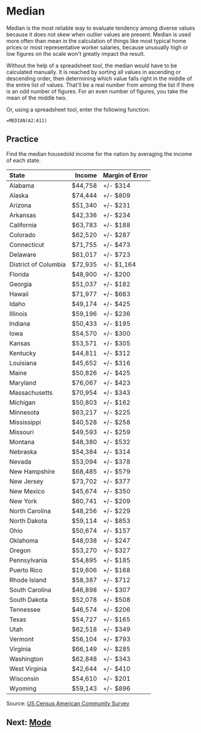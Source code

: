# Median
Median is the most reliable way to evaluate tendency among diverse values because it does not skew when outlier values are present. Median is used more often than mean in the calculation of things like most typical home prices or most representative worker salaries, because unusually high or low figures on the scale won't greatly impact the result.

Without the help of a spreadsheet tool, the median would have to be calculated manually. It is reached by sorting all values in ascending or descending order, then determining which value falls right in the middle of the entire list of values. That'll be a real number from among the list if there is an odd number of figures. For an even number of figures, you take the mean of the middle two.

Or, using a spreadsheet tool, enter the following function:

`=MEDIAN(A2:A11)`

## Practice
Find the median housedold income for the nation by averaging the income of each state.

|State|Income|Margin of Error|
|:--|--:|:--|
|Alabama|$44,758|+/- $314|
|Alaska|$74,444|+/- $809|
|Arizona|$51,340|+/- $231|
|Arkansas|$42,336|+/- $234|
|California|$63,783|+/- $188|
|Colorado|$62,520|+/- $287|
|Connecticut|$71,755|+/- $473|
|Delaware|$61,017|+/- $723|
|District of Columbia|$72,935|+/- $1,164|
|Florida|$48,900|+/- $200|
|Georgia|$51,037|+/- $182|
|Hawaii|$71,977|+/- $663|
|Idaho|$49,174|+/- $425|
|Illinois|$59,196|+/- $236|
|Indiana|$50,433|+/- $195|
|Iowa|$54,570|+/- $300|
|Kansas|$53,571|+/- $305|
|Kentucky|$44,811|+/- $312|
|Louisiana|$45,652|+/- $316|
|Maine|$50,826|+/- $425|
|Maryland|$76,067|+/- $423|
|Massachusetts|$70,954|+/- $343|
|Michigan|$50,803|+/- $162|
|Minnesota|$63,217|+/- $225|
|Mississippi|$40,528|+/- $258|
|Missouri|$49,593|+/- $259|
|Montana|$48,380|+/- $532|
|Nebraska|$54,384|+/- $314|
|Nevada|$53,094|+/- $378|
|New Hampshire|$68,485|+/- $579|
|New Jersey|$73,702|+/- $377|
|New Mexico|$45,674|+/- $350|
|New York|$60,741|+/- $209|
|North Carolina|$48,256|+/- $229|
|North Dakota|$59,114|+/- $853|
|Ohio|$50,674|+/- $157|
|Oklahoma|$48,038|+/- $247|
|Oregon|$53,270|+/- $327|
|Pennsylvania|$54,895|+/- $185|
|Puerto Rico|$19,606|+/- $168|
|Rhode Island|$58,387|+/- $712|
|South Carolina|$46,898|+/- $307|
|South Dakota|$52,078|+/- $508|
|Tennessee|$46,574|+/- $206|
|Texas|$54,727|+/- $165|
|Utah|$62,518|+/- $349|
|Vermont|$56,104|+/- $793|
|Virginia|$66,149|+/- $285|
|Washington|$62,848|+/- $343|
|West Virginia|$42,644|+/- $410|
|Wisconsin|$54,610|+/- $201|
|Wyoming|$59,143|+/- $896|

Source: [US Census American Community Survey](https://www.census.gov/search-results.html?searchType=web&cssp=SERP&q=median%20household%20income%20by%20city)

## Next: [Mode](03-mode.md)
